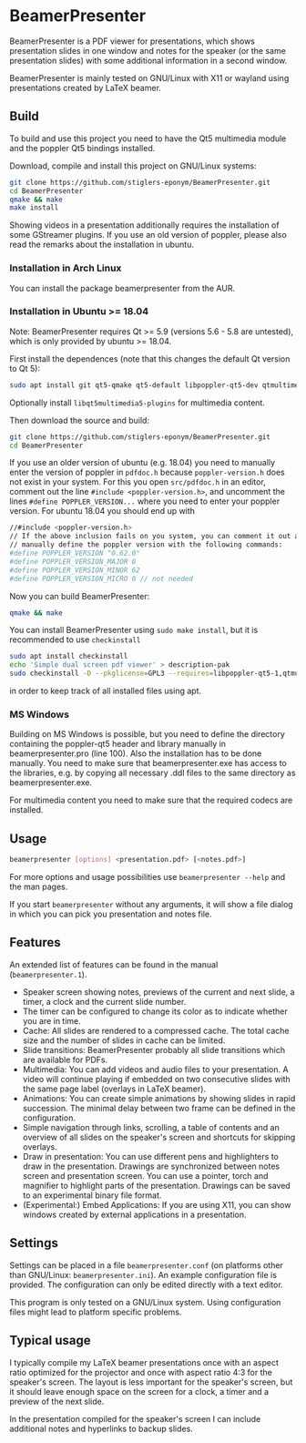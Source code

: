 # BeamerPresenter
BeamerPresenter is a PDF viewer for presentations, which shows presentation
slides in one window and notes for the speaker (or the same presentation
slides) with some additional information in a second window.

BeamerPresenter is mainly tested on GNU/Linux with X11 or wayland using
presentations created by LaTeX beamer.


## Build
To build and use this project you need to have the Qt5 multimedia module and the
poppler Qt5 bindings installed.

Download, compile and install this project on GNU/Linux systems:
```sh
git clone https://github.com/stiglers-eponym/BeamerPresenter.git
cd BeamerPresenter
qmake && make
make install
```
Showing videos in a presentation additionally requires the installation of some
GStreamer plugins.
If you use an old version of poppler, please also read the remarks about the installation in ubuntu.

### Installation in Arch Linux
You can install the package beamerpresenter from the AUR.

### Installation in Ubuntu >= 18.04
Note: BeamerPresenter requires Qt >= 5.9 (versions 5.6 - 5.8 are untested), which is only provided by ubuntu >= 18.04.

First install the dependences (note that this changes the default Qt version to Qt 5):
```sh
sudo apt install git qt5-qmake qt5-default libpoppler-qt5-dev qtmultimedia5-dev
```
Optionally install `libqt5multimedia5-plugins` for multimedia content.

Then download the source and build:
```sh
git clone https://github.com/stiglers-eponym/BeamerPresenter.git
cd BeamerPresenter
```
If you use an older version of ubuntu (e.g. 18.04) you need to manually enter the version of poppler in `pdfdoc.h` because `poppler-version.h` does not exist in your system.
For this you open `src/pdfdoc.h` in an editor, comment out the line `#include <poppler-version.h>`, and uncomment the lines `#define POPPLER_VERSION...` where you need to enter your poppler version.
For ubuntu 18.04 you should end up with
```sh
//#include <poppler-version.h>
// If the above inclusion fails on you system, you can comment it out and
// manually define the poppler version with the following commands:
#define POPPLER_VERSION "0.62.0"
#define POPPLER_VERSION_MAJOR 0
#define POPPLER_VERSION_MINOR 62
#define POPPLER_VERSION_MICRO 0 // not needed
```
Now you can build BeamerPresenter:
```sh
qmake && make
```
You can install BeamerPresenter using `sudo make install`, but it is recommended to use `checkinstall`
```sh
sudo apt install checkinstall
echo 'Simple dual screen pdf viewer' > description-pak
sudo checkinstall -D --pkglicense=GPL3 --requires=libpoppler-qt5-1,qtmultimedia5 --pkgsource=github.com/stiglers-eponym/BeamerPresenter make install
```
in order to keep track of all installed files using apt.

### MS Windows
Building on MS Windows is possible, but you need to define the directory
containing the poppler-qt5 header and library manually in beamerpresenter.pro
(line 100). Also the installation has to be done manually.
You need to make sure that beamerpresenter.exe has access to the libraries,
e.g. by copying all necessary .ddl files to the same directory as
beamerpresenter.exe.

For multimedia content you need to make sure that the required codecs are
installed.


## Usage
```sh
beamerpresenter [options] <presentation.pdf> [<notes.pdf>]
```
For more options and usage possibilities use `beamerpresenter --help` and the
man pages.

If you start `beamerpresenter` without any arguments, it will show a file dialog
in which you can pick you presentation and notes file.


## Features
An extended list of features can be found in the manual (`beamerpresenter.1`).
*	Speaker screen showing notes, previews of the current and next slide, a
	timer, a clock and the current slide number.
*	The timer can be configured to change its color as to indicate whether you
	are in time.
*	Cache: All slides are rendered to a compressed cache.
	The total cache size and the number of slides in cache can be limited.
*	Slide transitions: BeamerPresenter probably all slide transitions which are
	available for PDFs.
*	Multimedia: You can add videos and audio files to your presentation.
	A video will continue playing if embedded on two consecutive slides with
	the same page label (overlays in LaTeX beamer).
*	Animations: You can create simple animations by showing slides in rapid
	succession. The minimal delay between two frame can be defined in the
	configuration.
*	Simple navigation through links, scrolling, a table of contents and an
	overview of all slides on the speaker's screen and shortcuts for skipping
	overlays.
*	Draw in presentation: You can use different pens and highlighters to draw
	in the presentation. Drawings are synchronized between notes screen and
	presentation screen. You can use a pointer, torch and magnifier to
	highlight parts of the presentation.
	Drawings can be saved to an experimental binary file format.
*	(Experimental:) Embed Applications: If you are using X11, you can show
	windows created by external applications in a presentation.


## Settings
Settings can be placed in a file `beamerpresenter.conf` (on platforms other than
GNU/Linux: `beamerpresenter.ini`). An example configuration file is provided.
The configuration can only be edited directly with a text editor.

This program is only tested on a GNU/Linux system. Using configuration files might
lead to platform specific problems.


## Typical usage
I typically compile my LaTeX beamer presentations once with an aspect ratio
optimized for the projector and once with aspect ratio 4:3 for the speaker's
screen. The layout is less important for the speaker's screen, but it should
leave enough space on the screen for a clock, a timer and a preview of the next
slide.

In the presentation compiled for the speaker's screen I can include additional
notes and hyperlinks to backup slides.
